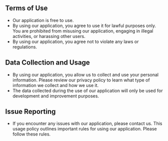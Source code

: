 
## Terms of Use


- Our application is free to use.
- By using our application, you agree to use it for lawful purposes only. You are prohibited from misusing our application, engaging in illegal activities, or harassing other users.
- By using our application, you agree not to violate any laws or regulations.

## Data Collection and Usage

- By using our application, you allow us to collect and use your personal information. Please review our privacy policy to learn what type of information we collect and how we use it.
- The data collected during the use of our application will only be used for development and improvement purposes.

## Issue Reporting

- If you encounter any issues with our application, please contact us.
This usage policy outlines important rules for using our application. Please follow these rules.